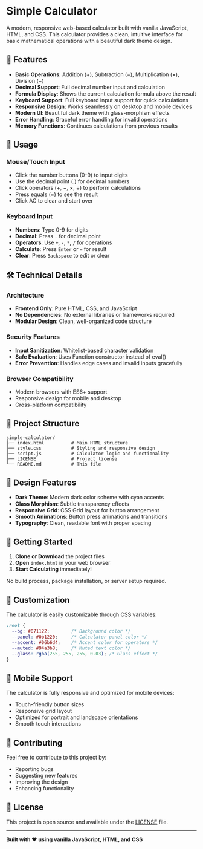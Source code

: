 # Simple Calculator

A modern, responsive web-based calculator built with vanilla JavaScript, HTML, and CSS. This calculator provides a clean, intuitive interface for basic mathematical operations with a beautiful dark theme design.

## 🚀 Features

- **Basic Operations**: Addition (+), Subtraction (−), Multiplication (×), Division (÷)
- **Decimal Support**: Full decimal number input and calculation
- **Formula Display**: Shows the current calculation formula above the result
- **Keyboard Support**: Full keyboard input support for quick calculations
- **Responsive Design**: Works seamlessly on desktop and mobile devices
- **Modern UI**: Beautiful dark theme with glass-morphism effects
- **Error Handling**: Graceful error handling for invalid operations
- **Memory Functions**: Continues calculations from previous results

## 🎯 Usage

### Mouse/Touch Input
- Click the number buttons (0-9) to input digits
- Use the decimal point (.) for decimal numbers
- Click operators (+, −, ×, ÷) to perform calculations
- Press equals (=) to see the result
- Click AC to clear and start over

### Keyboard Input
- **Numbers**: Type 0-9 for digits
- **Decimal**: Press `.` for decimal point
- **Operators**: Use `+`, `-`, `*`, `/` for operations
- **Calculate**: Press `Enter` or `=` for result
- **Clear**: Press `Backspace` to edit or clear

## 🛠️ Technical Details

### Architecture
- **Frontend Only**: Pure HTML, CSS, and JavaScript
- **No Dependencies**: No external libraries or frameworks required
- **Modular Design**: Clean, well-organized code structure

### Security Features
- **Input Sanitization**: Whitelist-based character validation
- **Safe Evaluation**: Uses Function constructor instead of eval()
- **Error Prevention**: Handles edge cases and invalid inputs gracefully

### Browser Compatibility
- Modern browsers with ES6+ support
- Responsive design for mobile and desktop
- Cross-platform compatibility

## 📁 Project Structure

```
simple-calculator/
├── index.html          # Main HTML structure
├── style.css           # Styling and responsive design
├── script.js           # Calculator logic and functionality
├── LICENSE             # Project license
└── README.md           # This file
```

## 🎨 Design Features

- **Dark Theme**: Modern dark color scheme with cyan accents
- **Glass Morphism**: Subtle transparency effects
- **Responsive Grid**: CSS Grid layout for button arrangement
- **Smooth Animations**: Button press animations and transitions
- **Typography**: Clean, readable font with proper spacing

## 🚀 Getting Started

1. **Clone or Download** the project files
2. **Open** `index.html` in your web browser
3. **Start Calculating** immediately!

No build process, package installation, or server setup required.

## 🔧 Customization

The calculator is easily customizable through CSS variables:

```css
:root {
  --bg: #071122;        /* Background color */
  --panel: #0b1220;     /* Calculator panel color */
  --accent: #06b6d4;    /* Accent color for operators */
  --muted: #94a3b8;     /* Muted text color */
  --glass: rgba(255, 255, 255, 0.03); /* Glass effect */
}
```

## 📱 Mobile Support

The calculator is fully responsive and optimized for mobile devices:
- Touch-friendly button sizes
- Responsive grid layout
- Optimized for portrait and landscape orientations
- Smooth touch interactions

## 🤝 Contributing

Feel free to contribute to this project by:
- Reporting bugs
- Suggesting new features
- Improving the design
- Enhancing functionality

## 📄 License

This project is open source and available under the [LICENSE](LICENSE) file.

---

**Built with ❤️ using vanilla JavaScript, HTML, and CSS**

